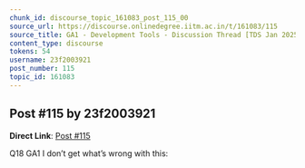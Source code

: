 ```yaml
---
chunk_id: discourse_topic_161083_post_115_00
source_url: https://discourse.onlinedegree.iitm.ac.in/t/161083/115
source_title: GA1 - Development Tools - Discussion Thread [TDS Jan 2025]
content_type: discourse
tokens: 54
username: 23f2003921
post_number: 115
topic_id: 161083
---
```


## Post #115 by 23f2003921

**Direct Link**: [Post #115](https://discourse.onlinedegree.iitm.ac.in/t/161083/115)

Q18 GA1
I don’t get what’s wrong with this:
